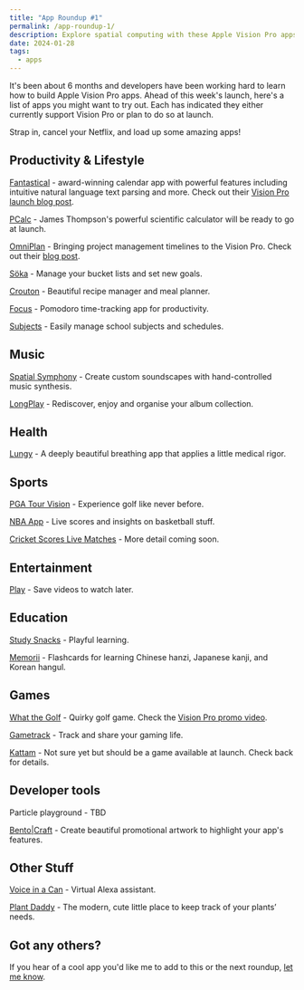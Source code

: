 ```yaml
---
title: "App Roundup #1"
permalink: /app-roundup-1/
description: Explore spatial computing with these Apple Vision Pro apps available on launch day
date: 2024-01-28
tags:
  - apps
---
```


It's been about 6 months and developers have been working hard to learn how to build Apple Vision Pro apps. Ahead of this week's launch, here's a list of apps you might want to try out. Each has indicated they either currently support Vision Pro or plan to do so at launch.

Strap in, cancel your Netflix, and load up some amazing apps!

## Productivity & Lifestyle

[Fantastical](https://apps.apple.com/app/fantastical-calendar/id718043190) - award-winning calendar app with powerful features including intuitive natural language text parsing and more. Check out their [Vision Pro launch blog post](https://flexibits.com/blog/2023/08/sneaking-a-peek-at-fantastical-on-apple-vision-pro/).

[PCalc](https://apps.apple.com/app/pcalc/id284666222) - James Thompson's powerful scientific calculator will be ready to go at launch.

[OmniPlan](https://apps.apple.com/us/app/omniplan-4/id1460319993) - Bringing project management timelines to the Vision Pro. Check out their [blog post](https://www.omnigroup.com/blog/omniplan-coming-to-apple-vision-pro).

[Söka](https://soka.appdeco.ca) - Manage your bucket lists and set new goals.

[Crouton](https://apps.apple.com/app/crouton-recipe-manager/id1461650987) - Beautiful recipe manager and meal planner.

[Focus](https://apps.apple.com/app/focus-productivity-timer/id975017240) - Pomodoro time-tracking app for productivity.

[Subjects](https://eyen.fr/subjects/) - Easily manage school subjects and schedules.

## Music

[Spatial Symphony](https://apps.apple.com/us/app/spatial-symphony/id6476616491) - Create custom soundscapes with hand-controlled music synthesis.

[LongPlay](https://longplay.rocks/) - Rediscover, enjoy and organise your album collection.

## Health

[Lungy](https://apps.apple.com/app/lungy-interactive-breathing/id1545223887) - A deeply beautiful breathing app that applies a little medical rigor.

## Sports

[PGA Tour Vision](https://apps.apple.com/us/app/pga-tour-vision/id6471858717) - Experience golf like never before.

[NBA App](https://apps.apple.com/app/nba-live-games-scores/id484672289) - Live scores and insights on basketball stuff.

[Cricket Scores Live Matches](https://apps.apple.com/app/cricket-scores-live-matches/id1616385207) - More detail coming soon.

## Entertainment

[Play](https://apps.apple.com/app/play-save-videos-watch-later/id1596506190) - Save videos to watch later.

## Education

[Study Snacks](https://apps.apple.com/app/study-snacks-playful-learning/id6444380323) - Playful learning.

[Memorii](https://www.studioamanga.com/memorii/) - Flashcards for learning Chinese hanzi, Japanese kanji, and Korean hangul.

## Games

[What the Golf](https://apps.apple.com/app/what-the-golf/id1415190483) - Quirky golf game. Check the [Vision Pro promo video](https://www.reddit.com/r/VisionPro/comments/19epb4f/what_the_golf_app_trailer/).

[Gametrack](https://gametrack.app/) - Track and share your gaming life.

[Kattam](https://apps.apple.com/us/app/kattam/id6476475799) - Not sure yet but should be a game available at launch. Check back for details.

## Developer tools

Particle playground - TBD

[Bento|Craft](https://thatvirtualboy.com/bentocraft) - Create beautiful promotional artwork to highlight your app's features.

## Other Stuff

[Voice in a Can](https://viac.app/) - Virtual Alexa assistant.

[Plant Daddy](https://plantdaddy.app/) - The mod­ern, cute little place to keep track of your plants’ needs.

## Got any others?

If you hear of a cool app you'd like me to add to this or the next roundup, <a href="mailto:vision-links@hop.ie">let me know</a>.
